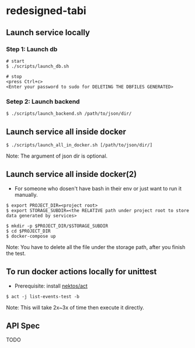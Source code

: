 # redesigned-tabi

## Launch service locally

### Step 1: Launch db

```shell=
# start
$ ./scripts/launch_db.sh

# stop
<press Ctrl+c>
<Enter your password to sudo for DELETING THE DBFILES GENERATED>
```

### Setep 2: Launch backend

```shell=
$ ./scripts/launch_backend.sh /path/to/json/dir/
```

## Launch service all inside docker

```shell=
$ ./scripts/launch_all_in_docker.sh [/path/to/json/dir/]
```

Note: The argument of json dir is optional.

## Launch service all inside docker(2)

-   For someone who dosen't have bash in their env or just want to run it manually.

```shell=
$ export PROJECT_DIR=<project root>
$ export STORAGE_SUBDIR=<the RELATIVE path under project root to store data generated by services>

$ mkdir -p $PROJECT_DIR/$STORAGE_SUBDIR
$ cd $PROJECT_DIR
$ docker-compose up
```

Note: You have to delete all the file under the storage path, after you finish the test.

## To run docker actions locally for unittest

-   Prerequisite: install [nektos/act](https://github.com/nektos/act)

```shell=
$ act -j list-events-test -b
```

Note: This will take 2x~3x of time then execute it directly.

## API Spec

TODO
